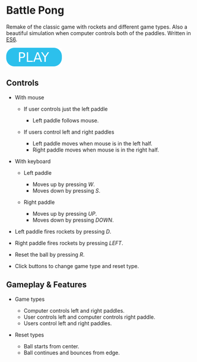 # Battle Pong

Remake of the classic game with rockets and different game types. Also a beautiful simulation when computer controls both of the paddles. Written in [ES6](https://www.ecma-international.org/ecma-262/6.0/).

[![button](play.png)](battle-pong.html)

## Controls

- With mouse

  - If user controls just the left paddle

    - Left paddle follows mouse.

  - If users control left and right paddles

    - Left paddle moves when mouse is in the left half.
    - Right paddle moves when mouse is in the right half.

- With keyboard

  - Left paddle

    - Moves up by pressing _W_.
    - Moves down by pressing _S_.

  - Right paddle

    - Moves up by pressing _UP_.
    - Moves down by pressing _DOWN_.

- Left paddle fires rockets by pressing _D_.

- Right paddle fires rockets by pressing _LEFT_.

- Reset the ball by pressing _R_.

- Click buttons to change game type and reset type.

## Gameplay & Features

- Game types

  - Computer controls left and right paddles.
  - User controls left and computer controls right paddle.
  - Users control left and right paddles.

- Reset types

  - Ball starts from center.
  - Ball continues and bounces from edge.
